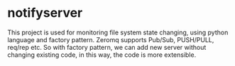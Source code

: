 # notifyserver
This project is used for monitoring file system state changing, using python language and factory pattern. Zeromq supports Pub/Sub, PUSH/PULL, 
req/rep etc. So with factory pattern, we can add new server without changing existing code, in this way, the code is more extensible.
